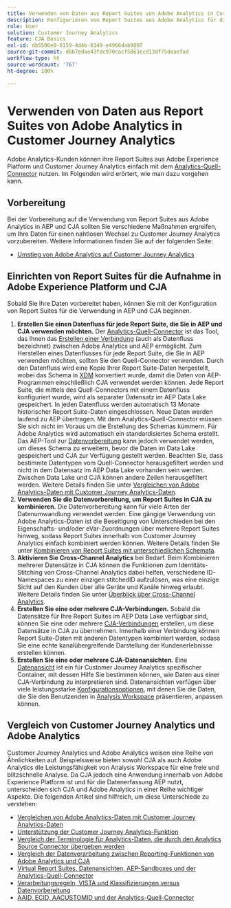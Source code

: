 ```yaml
---
title: Verwenden von Daten aus Report Suites von Adobe Analytics in Customer Journey Analytics
description: Konfigurieren von Report Suites aus Adobe Analytics für die Aufnahme in AEP und CJA
role: User
solution: Customer Journey Analytics
feature: CJA Basics
exl-id: db5506e0-6159-4d4b-8149-e4966dab9807
source-git-commit: dbb7edae43fdc970cacf5863ecd13df75deaefad
workflow-type: ht
source-wordcount: '767'
ht-degree: 100%

---
```


# Verwenden von Daten aus Report Suites von Adobe Analytics in Customer Journey Analytics

Adobe Analytics-Kunden können ihre Report Suites aus Adobe Experience Platform und Customer Journey Analytics einfach mit dem [Analytics-Quell-Connector](https://experienceleague.adobe.com/docs/experience-platform/sources/connectors/adobe-applications/analytics.html?lang=de) nutzen. Im Folgenden wird erörtert, wie man dazu vorgehen kann.

## Vorbereitung

Bei der Vorbereitung auf die Verwendung von Report Suites aus Adobe Analytics in AEP und CJA sollten Sie verschiedene Maßnahmen ergreifen, um Ihre Daten für einen nahtlosen Wechsel zu Customer Journey Analytics vorzubereiten. Weitere Informationen finden Sie auf der folgenden Seite:

* [Umstieg von Adobe Analytics auf Customer Journey Analytics](/help/getting-started/aa-to-cja.md)

## Einrichten von Report Suites für die Aufnahme in Adobe Experience Platform und CJA

Sobald Sie Ihre Daten vorbereitet haben, können Sie mit der Konfiguration von Report Suites für die Verwendung in AEP und CJA beginnen.

1. **Erstellen Sie einen Datenfluss für jede Report Suite, die Sie in AEP und CJA verwenden möchten.** Der [Analytics-Quell-Connector](https://experienceleague.adobe.com/docs/experience-platform/sources/connectors/adobe-applications/analytics.html?lang=de) ist das Tool, das Ihnen das [Erstellen einer Verbindung](/help/connections/create-connection.md) (auch als Datenfluss bezeichnet) zwischen Adobe Analytics und AEP ermöglicht. Zum Herstellen eines Datenflusses für jede Report Suite, die Sie in AEP verwenden möchten, sollten Sie den Quell-Connector verwenden. Durch den Datenfluss wird eine Kopie Ihrer Report Suite-Daten hergestellt, wobei das Schema in [XDM](https://experienceleague.adobe.com/docs/platform-learn/tutorials/schemas/schemas-and-experience-data-model.html?lang=de) konvertiert wurde, damit die Daten von AEP-Programmen einschließlich CJA verwendet werden können. Jede Report Suite, die mittels des Quell-Connectors mit einem Datenfluss konfiguriert wurde, wird als separater Datensatz im AEP Data Lake gespeichert. In jeden Datenfluss werden automatisch 13 Monate historischer Report Suite-Daten eingeschlossen. Neue Daten werden laufend zu AEP übertragen. Mit dem Analytics-Quell-Connector müssen Sie sich nicht im Voraus um die Erstellung des Schemas kümmern. Für Adobe Analytics wird automatisch ein standardisiertes Schema erstellt. Das AEP-Tool zur [Datenvorbereitung](https://experienceleague.adobe.com/docs/experience-platform/data-prep/home.html?lang=de) kann jedoch verwendet werden, um dieses Schema zu erweitern, bevor die Daten im Data Lake gespeichert und CJA zur Verfügung gestellt werden. Beachten Sie, dass bestimmte Datentypen vom Quell-Connector herausgefiltert werden und nicht in dem Datensatz im AEP Data Lake vorhanden sein werden. Zwischen Data Lake und CJA können andere Zeilen herausgefiltert werden. Weitere Details finden Sie unter [Vergleichen von Adobe Analytics-Daten mit Customer Journey Analytics-Daten](/help/troubleshooting/compare.md).
1. **Verwenden Sie die Datenvorbereitung, um Report Suites in CJA zu kombinieren.** Die Datenvorbereitung kann für viele Arten der Datenumwandlung verwendet werden. Eine gängige Verwendung von Adobe Analytics-Daten ist die Beseitigung von Unterschieden bei den Eigenschafts- und/oder eVar-Zuordnungen über mehrere Report Suites hinweg, sodass Report Suites innerhalb von Customer Journey Analytics einfach kombiniert werden können. Weitere Details finden Sie unter [Kombinieren von Report Suites mit unterschiedlichen Schemata](/help/use-cases/aa-data/combine-report-suites.md).
1. **Aktivieren Sie Cross-Channel Analytics** bei Bedarf. Beim Kombinieren mehrerer Datensätze in CJA können die Funktionen zum Identitäts-Stitching von Cross-Channel Analytics dabei helfen, verschiedene ID-Namespaces zu einer einzigen stitchedID aufzulösen, was eine einzige Sicht auf den Kunden über alle Geräte und Kanäle hinweg erlaubt. Weitere Details finden Sie unter [Überblick über Cross-Channel Analytics](/help/connections/cca/overview.md).
1. **Erstellen Sie eine oder mehrere CJA-Verbindungen.** Sobald die Datensätze für Ihre Report Suites im AEP Data Lake verfügbar sind, können Sie eine oder mehrere [CJA-Verbindungen](/help/connections/overview.md) erstellen, um diese Datensätze in CJA zu übernehmen. Innerhalb einer Verbindung können Report Suite-Daten mit anderen Datentypen kombiniert werden, sodass Sie eine echte kanalübergreifende Darstellung der Kundenerlebnisse erstellen können.
1. **Erstellen Sie eine oder mehrere CJA-Datenansichten.** Eine [Datenansicht](/help/data-views/data-views.md) ist ein für Customer Journey Analytics spezifischer Container, mit dessen Hilfe Sie bestimmen können, wie Daten aus einer CJA-Verbindung zu interpretieren sind. Datenansichten verfügen über viele leistungsstarke [Konfigurationsoptionen](/help/data-views/create-dataview.md), mit denen Sie die Daten, die Sie den Benutzenden in [Analysis Workspace](/help/analysis-workspace/home.md) präsentieren, anpassen können.

## Vergleich von Customer Journey Analytics und Adobe Analytics

Customer Journey Analytics und Adobe Analytics weisen eine Reihe von Ähnlichkeiten auf. Beispielsweise bieten sowohl CJA als auch Adobe Analytics die Leistungsfähigkeit von Analysis Workspace für eine freie und blitzschnelle Analyse. Da CJA jedoch eine Anwendung innerhalb von Adobe Experience Platform ist und für die Datenerfassung AEP nutzt, unterscheiden sich CJA und Adobe Analytics in einer Reihe wichtiger Aspekte. Die folgenden Artikel sind hilfreich, um diese Unterschiede zu verstehen:

* [Vergleichen von Adobe Analytics-Daten mit Customer Journey Analytics-Daten](/help/troubleshooting/compare.md)
* [Unterstützung der Customer Journey Analytics-Funktion](/help/getting-started/aa-vs-cja/cja-aa.md)
* [Vergleich der Terminologie für Analytics-Daten, die durch den Analytics Source Connector übergeben werden](/help/getting-started/aa-vs-cja/terminology.md)
* [Vergleich der Datenverarbeitung zwischen Reporting-Funktionen von Adobe Analytics und CJA](/help/getting-started/aa-vs-cja/data-processing-comparisons.md)
* [Virtual Report Suites, Datenansichten, AEP-Sandboxes und der Analytics-Quell-Connector](/help/getting-started/aa-vs-cja/vrs-dataview-sandbox-adc.md)
* [Verarbeitungsregeln, VISTA und Klassifizierungen versus Datenvorbereitung](/help/getting-started/aa-vs-cja/pr-vista-dataprep.md)
* [AAID, ECID, AACUSTOMID und der Analytics-Quell-Connector](/help/getting-started/aa-vs-cja/aaid-ecid-adc.md)
